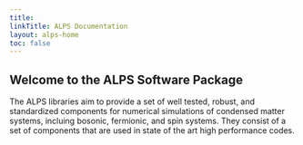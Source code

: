 ```yaml
---
title: 
linkTitle: ALPS Documentation
layout: alps-home
toc: false
---
```


## Welcome to the ALPS Software Package

The ALPS libraries aim to provide a set of well tested, robust, and standardized components for numerical simulations of condensed matter systems, incluing bosonic, fermionic, and spin systems. They consist of a set of components that are used in state of the art high performance codes. 
